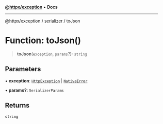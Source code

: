 [**@httpx/exception**](../../README.md) • **Docs**

---

[@httpx/exception](../../README.md) / [serializer](../README.md) / toJson

# Function: toJson()

> **toJson**(`exception`, `params`?): `string`

## Parameters

• **exception**: [`HttpException`](../../base/classes/HttpException.md) \| [`NativeError`](../type-aliases/NativeError.md)

• **params?**: `SerializerParams`

## Returns

`string`
